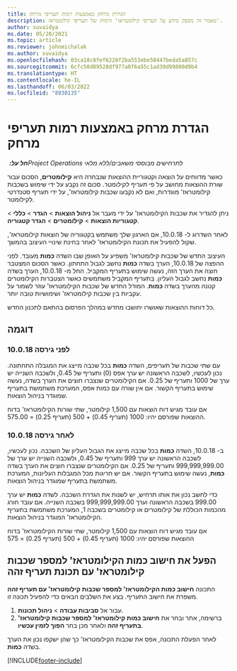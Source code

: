 ```yaml
---
title: הגדרת מרחק באמצעות רמות תעריפי מרחק
description: מאמר זה מספק מידע על תעריפי קילומטראז' ורמות של תעריפי קילומטראז'.
author: suvaidya
ms.date: 05/20/2021
ms.topic: article
ms.reviewer: johnmichalak
ms.author: suvaidya
ms.openlocfilehash: 03ca18c8fef6228f2ba553ebe50447beda5a857c
ms.sourcegitcommit: 6cfc50d89528df977a8f6a55c1ad39d99800d9b4
ms.translationtype: HT
ms.contentlocale: he-IL
ms.lasthandoff: 06/03/2022
ms.locfileid: "8930135"
---
```

# <a name="set-up-mileage-using-mileage-rate-tiers"></a>הגדרת מרחק באמצעות רמות תעריפי מרחק

_**חל על:** ‏Project Operations לתרחישים מבוססי משאבים/ללא מלאי_

כאשר מדווחים על הוצאה וקטגוריית ההוצאות שנבחרה היא **קילומטרים‬**, הסכום עבור שורת ההוצאות מחושב על פי *תעריף לקילומטר*. סכום זה נקבע על ידי שימוש בשכבות קילומטראז' מוגדרות, ואם לא נקבעו שכבות קילומטראז', על ידי תעריף סטנדרטי לקילומטר. 

ניתן להגדיר את שכבות הקילומטראז' על ידי מעבר אל **ניהול הוצאות** > **הגדר** > **כללי** > **קטגוריות הוצאות** > **קילומטרים** > **הגדר קטגוריה**.

לאחר השדרוג ל- 10.0.18, אם הארגון שלך משתמש בקטגוריה של הוצאות קילומטראז', שקול להפעיל את תכונת הקילומטראז' לאחר בחינת שינויי העיצוב בהמשך. 

העיצוב החדש של שכבות קילומטראז' משפיע על האופן שבו השדה **כמות** מעובד. לפני ההפצה של 10.0.18, הערך בשדה **כמות** נחשב לגבול התחתון. כאשר הסכום המצטבר חוצה את הערך הזה, נעשה שימוש בתעריף המקביל.  החל מ- 10.0.18, הערך בשדה **כמות** נחשב לגבול העליון. בתעריף המקביל משתמשים כאשר הצטברות הקילומטרים קטנה מהערך בשדה **כמות**.  המודל החדש של שכבות הקילומטראז' עוזר לשמור על עקביות בין שכבות קילומטראז' ושימושיות טובה יותר.   

כל דוחות ההוצאות שאושרו יחושבו מחדש במהלך הפרסום בהתאם לתכנון החדש.

## <a name="example"></a>דוגמה
 
### <a name="before-version-10018"></a>לפני גירסה 10.0.18
עם שתי שכבות של תעריפים, השדה **כמות** בכל שכבה מייצג את המגבלה התחתונה. נכון לעכשיו, לשכבה הראשונה יש ערך אפס (0) ותעריף של 0.45, ולשכבה השנייה יש ערך של 1000 ותעריף של 0.25. אם הקילומטרים שנצברו חוצים את הערך בשדה, נעשה שימוש בתעריף הקשור. אם אין שורה עם כמות אפס, המערכת משתמשת בתעריף שמוגדר בניהול הוצאות. 
 
אם עובד מגיש דוח הוצאות עם 1,500 קילומטר, שתי שורות הקילומטראז' בדוח ההוצאות שפורסם יהיו: 1000 (תעריף 0.45) + 500 (תעריף 0.25) = 575.00.

### <a name="after-version-10018"></a>לאחר גירסה 10.0.18
ב- 10.0.18, השדה **כמות** בכל שכבה מייצג את הגבול העליון של השכבה. נכון לעכשיו, לשכבה הראשונה יש ערך 999 ותעריף של 0.45, ולשכבה השנייה יש ערך של 999,999,999.00 ותעריף של 0.25. אם הקילומטרים שנצברו חוצים את הערך בשדה **כמות**, נעשה שימוש בתעריף הקשור. אם יש חריגות מכל המגבלות העליונות, המערכת משתמשת בתעריף שמוגדר בניהול הוצאות. 
 
כדי לחשב נכון את אותו תרחיש, יש לשנות את הגדרת השכבה. לשדה **כמות** יש ערך 999.00 בשכבה הראשונה וערך 999,999,999.00 בשכבה השנייה. אם עובד חורג מהכמות הכוללת של קילומטרים או קילומטרים בשכבה 1, המערכת משתמשת בתעריף הקילומטראז' המוגדר בניהול הוצאות. 
  
אם עובד מגיש דוח הוצאות עם 1,500 קילומטר, שתי שורות הקילומטראז' בדוח ההוצאות שפורסם יהיו: 1000 (תעריף 0.45) + 500 (תעריף 0.25) = 575

## <a name="enable-the-mileage-amount-calculation-for-multiple-mileage-tiers-with-same-rate-feature"></a>הפעל את חישוב כמות הקילומטראז' למספר שכבות קילומטראז' עם תכונת תעריף זהה

התכונה **חישוב כמות הקילומטראז' למספר שכבות קילומטראז' עם תעריף זהה** משפרת את חישוב התעריף. בצע את השלבים הבאים כדי להפעיל תכונה זו.

1. עבור אל **סביבות עבודה** > **ניהול תכונות**. 
2. ברשימה, אתר ובחר את **חישוב כמות קילומטראז' למספר שכבות קילומטראז' בתעריף זהה** ולאחר מכן בחר **הפוך לזמין עכשיו**.

לאחר הפעלת התכונה, אפס את שכבות הקילומטראז' כך שהן ישקפו נכון את הערך בשדה **כמות**. 


[!INCLUDE[footer-include](../includes/footer-banner.md)]
